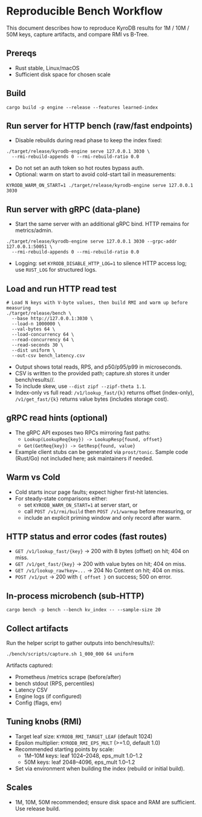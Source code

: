 # Reproducible Bench Workflow

This document describes how to reproduce KyroDB results for 1M / 10M / 50M keys, capture artifacts, and compare RMI vs B-Tree.

## Prereqs
- Rust stable, Linux/macOS
- Sufficient disk space for chosen scale

## Build
```
cargo build -p engine --release --features learned-index
```

## Run server for HTTP bench (raw/fast endpoints)
- Disable rebuilds during read phase to keep the index fixed:
```
./target/release/kyrodb-engine serve 127.0.0.1 3030 \
  --rmi-rebuild-appends 0 --rmi-rebuild-ratio 0.0
```
- Do not set an auth token so hot routes bypass auth.
- Optional: warm on start to avoid cold-start tail in measurements:
```
KYRODB_WARM_ON_START=1 ./target/release/kyrodb-engine serve 127.0.0.1 3030
```

## Run server with gRPC (data-plane)
- Start the same server with an additional gRPC bind. HTTP remains for metrics/admin.
```
./target/release/kyrodb-engine serve 127.0.0.1 3030 --grpc-addr 127.0.0.1:50051 \
  --rmi-rebuild-appends 0 --rmi-rebuild-ratio 0.0
```
- Logging: set `KYRODB_DISABLE_HTTP_LOG=1` to silence HTTP access log; use `RUST_LOG` for structured logs.

## Load and run HTTP read test
```
# Load N keys with V-byte values, then build RMI and warm up before measuring
./target/release/bench \
  --base http://127.0.0.1:3030 \
  --load-n 1000000 \
  --val-bytes 64 \
  --load-concurrency 64 \
  --read-concurrency 64 \
  --read-seconds 30 \
  --dist uniform \
  --out-csv bench_latency.csv
```
- Output shows total reads, RPS, and p50/p95/p99 in microseconds.
- CSV is written to the provided path; capture.sh stores it under bench/results/<commit>/.
- To include skew, use `--dist zipf --zipf-theta 1.1`.
- Index-only vs full read: `/v1/lookup_fast/{k}` returns offset (index-only), `/v1/get_fast/{k}` returns value bytes (includes storage cost).

## gRPC read hints (optional)
- The gRPC API exposes two RPCs mirroring fast paths:
  - `Lookup(LookupReq{key}) -> LookupResp{found, offset}`
  - `Get(GetReq{key}) -> GetResp{found, value}`
- Example client stubs can be generated via `prost/tonic`. Sample code (Rust/Go) not included here; ask maintainers if needed.

## Warm vs Cold
- Cold starts incur page faults; expect higher first-hit latencies.
- For steady-state comparisons either:
  - set `KYRODB_WARM_ON_START=1` at server start, or
  - call `POST /v1/rmi/build` then `POST /v1/warmup` before measuring, or
  - include an explicit priming window and only record after warm.

## HTTP status and error codes (fast routes)
- `GET /v1/lookup_fast/{key}` → 200 with 8 bytes (offset) on hit; 404 on miss.
- `GET /v1/get_fast/{key}` → 200 with value bytes on hit; 404 on miss.
- `GET /v1/lookup_raw?key=...` → 204 No Content on hit; 404 on miss.
- `POST /v1/put` → 200 with `{ offset }` on success; 500 on error.

## In-process microbench (sub-HTTP)
```
cargo bench -p bench --bench kv_index -- --sample-size 20
```

## Collect artifacts
Run the helper script to gather outputs into bench/results/<commit>/:
```
./bench/scripts/capture.sh 1_000_000 64 uniform
```
Artifacts captured:
- Prometheus /metrics scrape (before/after)
- bench stdout (RPS, percentiles)
- Latency CSV
- Engine logs (if configured)
- Config (flags, env)

## Tuning knobs (RMI)
- Target leaf size: `KYRODB_RMI_TARGET_LEAF` (default 1024)
- Epsilon multiplier: `KYRODB_RMI_EPS_MULT` (>=1.0, default 1.0)
- Recommended starting points by scale:
  - 1M–10M keys: leaf 1024–2048, eps_mult 1.0–1.2
  - 50M keys: leaf 2048–4096, eps_mult 1.0–1.2
- Set via environment when building the index (rebuild or initial build).

## Scales
- 1M, 10M, 50M recommended; ensure disk space and RAM are sufficient. Use release build.
